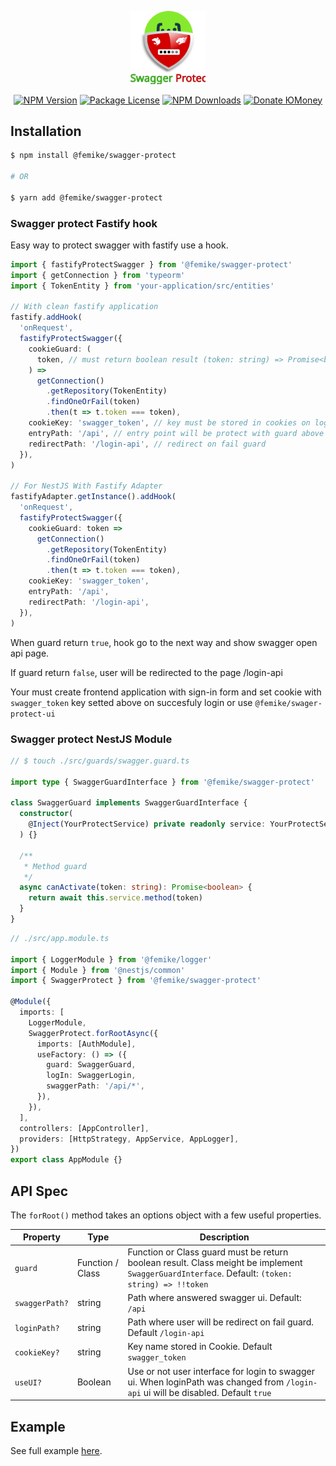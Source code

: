 <p align="center">
  <a href="https://www.npmjs.com/package/@femike/swagger-protect" target="blank"><img src="images/logo.svg" width="120" alt="Swagger Protect Logo" /></a>
</p>
<p align="center">
<a href="https://www.npmjs.com/org/femike"><img src="https://img.shields.io/npm/v/@nestjs/core.svg" alt="NPM Version" /></a>
<a href="https://www.npmjs.com/org/femike"><img src="https://img.shields.io/npm/l/@nestjs/core.svg" alt="Package License" /></a>
<a href="https://www.npmjs.com/org/femike"><img src="https://img.shields.io/npm/dm/@femike/swagger-protect.svg" alt="NPM Downloads" /></a>
<!-- <a href="#"><img src="https://img.shields.io/badge/donate-PayPal-ff3f59.svg" alt="Donate PayPal" /></a> -->
<a href="https://yoomoney.ru/to/41001486944398/250"><img src="https://img.shields.io/badge/donate-%D0%AEMoney-blueviolet.svg" alt="Donate ЮMoney" /></a>
</p>

## Installation

```bash
$ npm install @femike/swagger-protect

# OR

$ yarn add @femike/swagger-protect
```

### Swagger protect Fastify hook

Easy way to protect swagger with fastify use a hook.

```typescript
import { fastifyProtectSwagger } from '@femike/swagger-protect'
import { getConnection } from 'typeorm'
import { TokenEntity } from 'your-application/src/entities'

// With clean fastify application
fastify.addHook(
  'onRequest',
  fastifyProtectSwagger({
    cookieGuard: (
      token, // must return boolean result (token: string) => Promise<boolean> for example typeorm find token on fail return false
    ) =>
      getConnection()
        .getRepository(TokenEntity)
        .findOneOrFail(token)
        .then(t => t.token === token),
    cookieKey: 'swagger_token', // key must be stored in cookies on login
    entryPath: '/api', // entry point will be protect with guard above
    redirectPath: '/login-api', // redirect on fail guard
  }),
)

// For NestJS With Fastify Adapter
fastifyAdapter.getInstance().addHook(
  'onRequest',
  fastifyProtectSwagger({
    cookieGuard: token =>
      getConnection()
        .getRepository(TokenEntity)
        .findOneOrFail(token)
        .then(t => t.token === token),
    cookieKey: 'swagger_token',
    entryPath: '/api',
    redirectPath: '/login-api',
  }),
)
```

When guard return `true`, hook go to the next way and show swagger open api page.

If guard return `false`, user will be redirected to the page /login-api

Your must create frontend application with sign-in form and set cookie with `swagger_token` key setted above on succesfuly login or use `@femike/swager-protect-ui`

### Swagger protect NestJS Module

```typescript
// $ touch ./src/guards/swagger.guard.ts

import type { SwaggerGuardInterface } from '@femike/swagger-protect'

class SwaggerGuard implements SwaggerGuardInterface {
  constructor(
    @Inject(YourProtectService) private readonly service: YourProtectService,
  ) {}

  /**
   * Method guard
   */
  async canActivate(token: string): Promise<boolean> {
    return await this.service.method(token)
  }
}
```

```typescript
// ./src/app.module.ts

import { LoggerModule } from '@femike/logger'
import { Module } from '@nestjs/common'
import { SwaggerProtect } from '@femike/swagger-protect'

@Module({
  imports: [
    LoggerModule,
    SwaggerProtect.forRootAsync({
      imports: [AuthModule],
      useFactory: () => ({
        guard: SwaggerGuard,
        logIn: SwaggerLogin,
        swaggerPath: '/api/*',
      }),
    }),
  ],
  controllers: [AppController],
  providers: [HttpStrategy, AppService, AppLogger],
})
export class AppModule {}
```

## API Spec

The `forRoot()` method takes an options object with a few useful properties.

| Property       | Type             | Description                                                                                                                                     |
| -------------- | ---------------- | ----------------------------------------------------------------------------------------------------------------------------------------------- |
| `guard`        | Function / Class | Function or Class guard must be return boolean result. Class meight be implement `SwaggerGuardInterface`. Default: `(token: string) => !!token` |
| `swaggerPath?` | string           | Path where answered swagger ui. Default: `/api`                                                                                                 |
| `loginPath?`   | string           | Path where user will be redirect on fail guard. Default `/login-api`                                                                            |
| `cookieKey?`   | string           | Key name stored in Cookie. Default `swagger_token`                                                                                              |
| `useUI?`       | Boolean          | Use or not user interface for login to swagger ui. When loginPath was changed from `/login-api` ui will be disabled. Default `true`             |

## Example

See full example [here](https://femike.github.com/swagger-protect/tree/main/samples).
